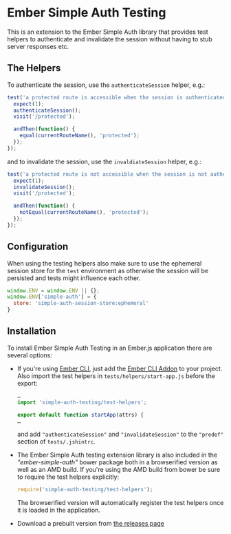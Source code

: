 # Ember Simple Auth Testing

This is an extension to the Ember Simple Auth library that provides test
helpers to authenticate and invalidate the session without having to stub
server responses etc.

## The Helpers

To authenticate the session, use the `authenticateSession` helper, e.g.:

```js
test('a protected route is accessible when the session is authenticated', function() {
  expect(1);
  authenticateSession();
  visit('/protected');

  andThen(function() {
    equal(currentRouteName(), 'protected');
  });
});
```

and to invalidate the session, use the `invaldiateSession` helper, e.g.:

```js
test('a protected route is not accessible when the session is not authenticated', function() {
  expect(1);
  invalidateSession();
  visit('/protected');

  andThen(function() {
    notEqual(currentRouteName(), 'protected');
  });
});
```

## Configuration

When using the testing helpers also make sure to use the ephemeral session
store for the `test` environment as otherwise the session will be persisted and
tests might influence each other.

```js
window.ENV = window.ENV || {};
window.ENV['simple-auth'] = {
  store: 'simple-auth-session-store:ephemeral'
}
```

## Installation

To install Ember Simple Auth Testing in an Ember.js application there are
several options:

* If you're using [Ember CLI](https://github.com/stefanpenner/ember-cli), just
  add the
  [Ember CLI Addon](https://github.com/simplabs/ember-cli-simple-auth-testing)
  to your project. Also import the test helpers in `tests/helpers/start-app.js`
  before the export:

  ```js
  …
  import 'simple-auth-testing/test-helpers';

  export default function startApp(attrs) {
  …
  ```

  and add `"authenticateSession"` and `"invalidateSession"` to the `"predef"`
  section of `tests/.jshintrc`.

* The Ember Simple Auth testing extension library is also included in the
  _"ember-simple-auth"_ bower package both in a browserified version as well as
  an AMD build. If you're using the AMD build from bower be sure to require the
  test helpers explicitly:

  ```js
  require('simple-auth-testing/test-helpers');
  ```

  The browserified version will automatically register the test helpers once it
  is loaded in the application.
* Download a prebuilt version from
  [the releases page](https://github.com/simplabs/ember-simple-auth/releases)
